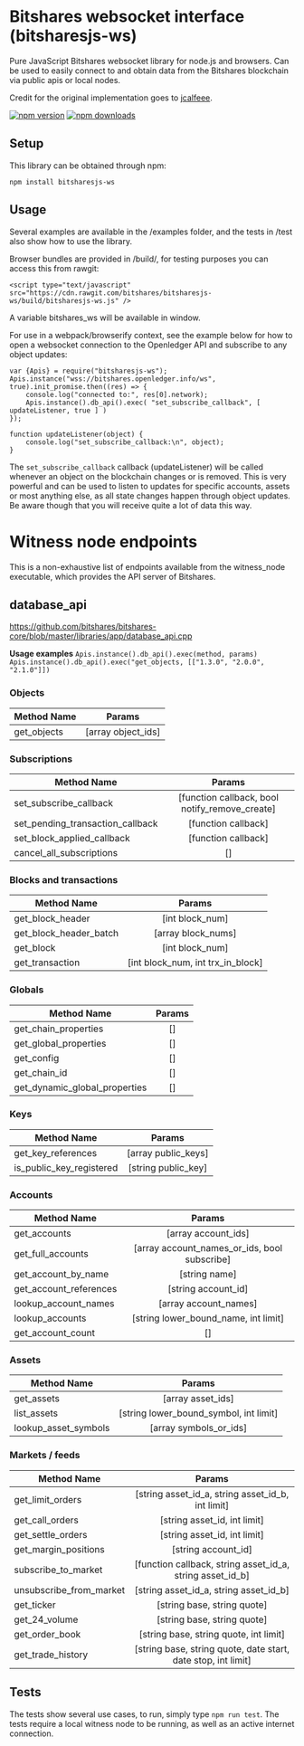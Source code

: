 # Bitshares websocket interface (bitsharesjs-ws)

Pure JavaScript Bitshares websocket library for node.js and browsers. Can be used to easily connect to and obtain data from the Bitshares blockchain via public apis or local nodes.

Credit for the original implementation goes to [jcalfeee](https://github.com/jcalfee).

[![npm version](https://img.shields.io/npm/v/bitsharesjs-ws.svg?style=flat-square)](https://www.npmjs.com/package/bitsharesjs-ws)
[![npm downloads](https://img.shields.io/npm/dm/bitsharesjs-ws.svg?style=flat-square)](https://www.npmjs.com/package/bitsharesjs-ws)

## Setup

This library can be obtained through npm:

```
npm install bitsharesjs-ws
```

## Usage

Several examples are available in the /examples folder, and the tests in /test also show how to use the library.

Browser bundles are provided in /build/, for testing purposes you can access this from rawgit:

```
<script type="text/javascript" src="https://cdn.rawgit.com/bitshares/bitsharesjs-ws/build/bitsharesjs-ws.js" />
```

A variable bitshares_ws will be available in window.

For use in a webpack/browserify context, see the example below for how to open a websocket connection to the Openledger API and subscribe to any object updates:

```
var {Apis} = require("bitsharesjs-ws");
Apis.instance("wss://bitshares.openledger.info/ws", true).init_promise.then((res) => {
    console.log("connected to:", res[0].network);
    Apis.instance().db_api().exec( "set_subscribe_callback", [ updateListener, true ] )
});

function updateListener(object) {
    console.log("set_subscribe_callback:\n", object);
}
```

The `set_subscribe_callback` callback (updateListener) will be called whenever an object on the blockchain changes or is removed. This is very powerful and can be used to listen to updates for specific accounts, assets or most anything else, as all state changes happen through object updates. Be aware though that you will receive quite a lot of data this way.

# Witness node endpoints

This is a non-exhaustive list of endpoints available from the witness_node executable, which provides the API server of Bitshares.

## database_api

https://github.com/bitshares/bitshares-core/blob/master/libraries/app/database_api.cpp

**Usage examples**
`Apis.instance().db_api().exec(method, params)`
`Apis.instance().db_api().exec("get_objects, [["1.3.0", "2.0.0", "2.1.0"]])`

### Objects

| Method Name |       Params       |
| ----------- | :----------------: |
| get_objects | [array object_ids] |

### Subscriptions

| Method Name                      |                     Params                     |
| -------------------------------- | :--------------------------------------------: |
| set_subscribe_callback           | [function callback, bool notify_remove_create] |
| set_pending_transaction_callback |              [function callback]               |
| set_block_applied_callback       |              [function callback]               |
| cancel_all_subscriptions         |                       []                       |

### Blocks and transactions

| Method Name            |              Params               |
| ---------------------- | :-------------------------------: |
| get_block_header       |          [int block_num]          |
| get_block_header_batch |        [array block_nums]         |
| get_block              |          [int block_num]          |
| get_transaction        | [int block_num, int trx_in_block] |

### Globals

| Method Name                   | Params |
| ----------------------------- | :----: |
| get_chain_properties          |   []   |
| get_global_properties         |   []   |
| get_config                    |   []   |
| get_chain_id                  |   []   |
| get_dynamic_global_properties |   []   |

### Keys

| Method Name              |       Params        |
| ------------------------ | :-----------------: |
| get_key_references       | [array public_keys] |
| is_public_key_registered | [string public_key] |

### Accounts

| Method Name            |                    Params                    |
| ---------------------- | :------------------------------------------: |
| get_accounts           |             [array account_ids]              |
| get_full_accounts      | [array account_names_or_ids, bool subscribe] |
| get_account_by_name    |                [string name]                 |
| get_account_references |             [string account_id]              |
| lookup_account_names   |            [array account_names]             |
| lookup_accounts        |     [string lower_bound_name, int limit]     |
| get_account_count      |                      []                      |

### Assets

| Method Name          |                 Params                 |
| -------------------- | :------------------------------------: |
| get_assets           |           [array asset_ids]            |
| list_assets          | [string lower_bound_symbol, int limit] |
| lookup_asset_symbols |         [array symbols_or_ids]         |

### Markets / feeds

| Method Name             |                            Params                             |
| ----------------------- | :-----------------------------------------------------------: |
| get_limit_orders        |       [string asset_id_a, string asset_id_b, int limit]       |
| get_call_orders         |                 [string asset_id, int limit]                  |
| get_settle_orders       |                 [string asset_id, int limit]                  |
| get_margin_positions    |                      [string account_id]                      |
| subscribe_to_market     |   [function callback, string asset_id_a, string asset_id_b]   |
| unsubscribe_from_market |            [string asset_id_a, string asset_id_b]             |
| get_ticker              |                  [string base, string quote]                  |
| get_24_volume           |                  [string base, string quote]                  |
| get_order_book          |            [string base, string quote, int limit]             |
| get_trade_history       | [string base, string quote, date start, date stop, int limit] |

## Tests

The tests show several use cases, to run, simply type `npm run test`. The tests require a local witness node to be running, as well as an active internet connection.
